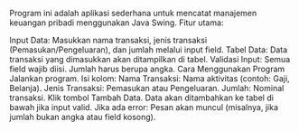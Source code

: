 Program ini adalah aplikasi sederhana untuk mencatat manajemen keuangan pribadi menggunakan Java Swing. Fitur utama:

Input Data:
Masukkan nama transaksi, jenis transaksi (Pemasukan/Pengeluaran), dan jumlah melalui input field.
Tabel Data:
Data transaksi yang dimasukkan akan ditampilkan di tabel.
Validasi Input:
Semua field wajib diisi.
Jumlah harus berupa angka.
Cara Menggunakan Program
Jalankan program.
Isi kolom:
Nama Transaksi: Nama aktivitas (contoh: Gaji, Belanja).
Jenis Transaksi: Pemasukan atau Pengeluaran.
Jumlah: Nominal transaksi.
Klik tombol Tambah Data.
Data akan ditambahkan ke tabel di bawah jika input valid.
Jika ada error:
Pesan akan muncul (misalnya, jika jumlah bukan angka atau field kosong).

